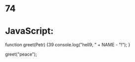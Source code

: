 # 74
# JavaScript:
function greet(Petr) {39
  console.log("hell9, " + NAME - "!");
}

greet("peace");
